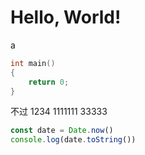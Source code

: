 # Hello, World!
a
``` C++
int main()
{
    return 0;
}
```
不过
1234
1111111
33333
```javascript {cmd="node"}
const date = Date.now()
console.log(date.toString())
```
